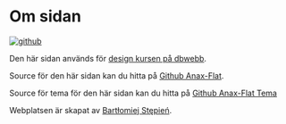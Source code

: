 Om sidan
==============================================

<a class="about-github-img" href="https://github.com/Aquerr/Anax-Flat">
    <img src="./img/github.png" alt="github"/>
</a>

Den här sidan används för [design kursen på dbwebb](http://dbwebb.se/design).

Source för den här sidan kan du hitta på [Github Anax-Flat](https://github.com/Aquerr/Anax-Flat).

Source för tema för den här sidan kan du hitta på [Github Anax-Flat Tema](https://github.com/Aquerr/anax-flat-theme)

Webplatsen är skapat av [Bartłomiej Stępień](https://github.com/Aquerr).

